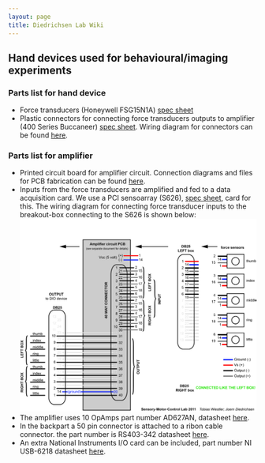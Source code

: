 ```yaml
---
layout: page 
title: Diedrichsen Lab Wiki
---
```


## Hand devices used for behavioural/imaging experiments

### Parts list for hand device
- Force transducers (Honeywell FSG15N1A) [spec sheet](https://www.digikey.ca/product-detail/en/honeywell-sensing-and-productivity-solutions/FSG15N1A/480-2621-5-ND/1248956)
- Plastic connectors for connecting force transducers outputs to amplifier (400 Series Buccaneer) [spec sheet](https://www.alliedelec.com/m/d/3b2e791d6f12f84357e18c8912681635.pdf). Wiring diagram for connectors can be found [here](/assets/fingerboxes/connectors.zip).

### Parts list for amplifier
- Printed circuit board for amplifier circuit. Connection diagrams and files for PCB fabrication can be found [here](/assets/fingerboxes/circuit_schematics.zip).
- Inputs from the force transducers are amplified and fed to a data acquisition card. We use a PCI sensoarray (S626), [spec sheet](http://www.sensoray.com/products/626.htm), card for this. The wiring diagram for connecting force transducer inputs to the breakout-box connecting to the S626 is shown below: ![stimulator box wiring](/assets/fingerboxes/stimBox_wiring.jpg)
- The amplifier uses 10 OpAmps part number AD627AN, datasheet [here](http://pdf1.alldatasheet.com/datasheet-pdf/view/48100/AD/AD627AN.html).
- In the backpart a 50 pin connector is attached to a ribon cable connector. the part number is RS403-342 datasheet [here](https://www.artisantg.com/TestMeasurement/81593-1/RS_403_342_50_Way_IDC_Header_DIN_Rail_Terminal).
- An extra National Instruments I/O card can be included, part number NI USB-6218 datasheet [here](http://www.ni.com/en-ca/support/model.usb-6218.html).

